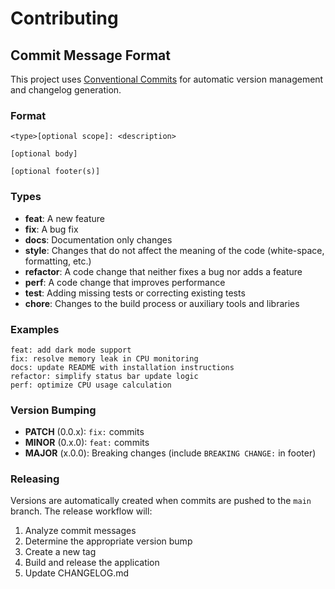 # Contributing

## Commit Message Format

This project uses [Conventional Commits](https://www.conventionalcommits.org/) for automatic version management and changelog generation.

### Format

```
<type>[optional scope]: <description>

[optional body]

[optional footer(s)]
```

### Types

- **feat**: A new feature
- **fix**: A bug fix
- **docs**: Documentation only changes
- **style**: Changes that do not affect the meaning of the code (white-space, formatting, etc.)
- **refactor**: A code change that neither fixes a bug nor adds a feature
- **perf**: A code change that improves performance
- **test**: Adding missing tests or correcting existing tests
- **chore**: Changes to the build process or auxiliary tools and libraries

### Examples

```
feat: add dark mode support
fix: resolve memory leak in CPU monitoring
docs: update README with installation instructions
refactor: simplify status bar update logic
perf: optimize CPU usage calculation
```

### Version Bumping

- **PATCH** (0.0.x): `fix:` commits
- **MINOR** (0.x.0): `feat:` commits
- **MAJOR** (x.0.0): Breaking changes (include `BREAKING CHANGE:` in footer)

### Releasing

Versions are automatically created when commits are pushed to the `main` branch. The release workflow will:

1. Analyze commit messages
2. Determine the appropriate version bump
3. Create a new tag
4. Build and release the application
5. Update CHANGELOG.md
